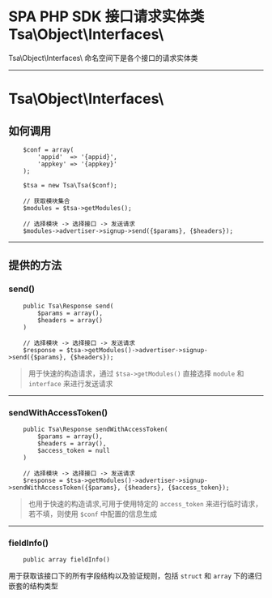 # SPA PHP SDK 接口请求实体类 Tsa\Object\Interfaces\

Tsa\Object\Interfaces\ 命名空间下是各个接口的请求实体类

---

# Tsa\Object\Interfaces\

## 如何调用

```
    $conf = array(
        'appid'  => '{appid}',
        'appkey' => '{appkey}'
    );

    $tsa = new Tsa\Tsa($conf);

    // 获取模块集合
    $modules = $tsa->getModules();

    // 选择模块 -> 选择接口 -> 发送请求
    $modules->advertiser->signup->send({$params}, {$headers});
```

---

## 提供的方法

### send()

```
    public Tsa\Response send(
        $params = array(),
        $headers = array()
    )
```

```
    // 选择模块 -> 选择接口 -> 发送请求
    $response = $tsa->getModules()->advertiser->signup->send({$params}, {$headers});
```

> 用于快速的构造请求，通过 `$tsa->getModules()` 直接选择 `module` 和 `interface` 来进行发送请求

---

### sendWithAccessToken()

```
    public Tsa\Response sendWithAccessToken(
        $params = array(),
        $headers = array(),
        $access_token = null
    )
```

```
    // 选择模块 -> 选择接口 -> 发送请求
    $response = $tsa->getModules()->advertiser->signup->sendWithAccessToken({$params}, {$headers}, {$access_token});
```

> 也用于快速的构造请求,可用于使用特定的 `access_token` 来进行临时请求，若不填，则使用 `$conf` 中配置的信息生成

---

### fieldInfo()

```
    public array fieldInfo()
```

用于获取该接口下的所有字段结构以及验证规则，包括 `struct` 和 `array` 下的递归嵌套的结构类型

